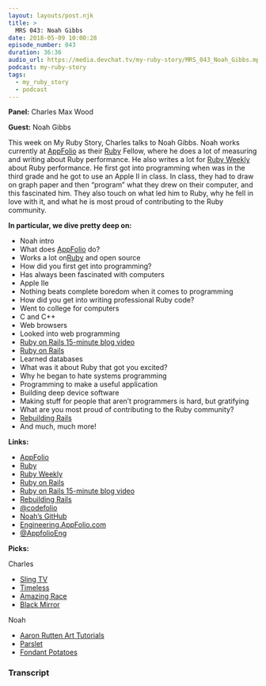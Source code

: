 ```yaml
---
layout: layouts/post.njk
title: >
  MRS 043: Noah Gibbs
date: 2018-05-09 10:00:28
episode_number: 043
duration: 36:36
audio_url: https://media.devchat.tv/my-ruby-story/MRS_043_Noah_Gibbs.mp3
podcast: my-ruby-story
tags:
  - my_ruby_story
  - podcast
---
```


**Panel:** Charles Max Wood

**Guest:** Noah Gibbs

This week on My Ruby Story, Charles talks to Noah Gibbs. Noah works currently at [AppFolio](https://www.appfolio.com/) as their [Ruby](https://www.ruby-lang.org/en/) Fellow, where he does a lot of measuring and writing about Ruby performance. He also writes a lot for [Ruby Weekly](https://rubyweekly.com/) about Ruby performance. He first got into programming when was in the third grade and he got to use an Apple II in class. In class, they had to draw on graph paper and then “program” what they drew on their computer, and this fascinated him. They also touch on what led him to Ruby, why he fell in love with it, and what he is most proud of contributing to the Ruby community.

**In particular, we dive pretty deep on:**

- Noah intro
- What does [AppFolio](https://www.appfolio.com/) do?
- Works a lot on[Ruby](https://www.ruby-lang.org/en/) and open source
- How did you first get into programming?
- Has always been fascinated with computers
- Apple IIe
- Nothing beats complete boredom when it comes to programming
- How did you get into writing professional Ruby code?
- Went to college for computers
- C and C++
- Web browsers
- Looked into web programming
- [Ruby on Rails 15-minute blog video](https://www.youtube.com/watch?v=Gzj723LkRJY&feature=youtu.be)
- [Ruby on Rails](https://rubyonrails.org/)
- Learned databases
- What was it about Ruby that got you excited?
- Why he began to hate systems programming
- Programming to make a useful application
- Building deep device software
- Making stuff for people that aren’t programmers is hard, but gratifying
- What are you most proud of contributing to the Ruby community?
- [Rebuilding Rails](http://rebuilding-rails.com/)
- And much, much more!

**Links:**

- [AppFolio](https://www.appfolio.com/)
- [Ruby](https://www.ruby-lang.org/en/)
- [Ruby Weekly](https://rubyweekly.com/)
- [Ruby on Rails](https://rubyonrails.org/)
- [Ruby on Rails 15-minute blog video](https://www.youtube.com/watch?v=Gzj723LkRJY&feature=youtu.be)
- [Rebuilding Rails](http://rebuilding-rails.com/)
- [@codefolio](https://twitter.com/codefolio?ref_src=twsrc%255Egoogle%257Ctwcamp%255Eserp%257Ctwgr%255Eauthor)
- [Noah’s GitHub](https://github.com/noahgibbs)
- [Engineering.AppFolio.com](http://engineering.appfolio.com/)
- [@AppfolioEng](https://twitter.com/appfolioeng)

**Picks:**

Charles

- [Sling TV](https://www.sling.com/)
- [Timeless](https://www.nbc.com/timeless?nbc=1)
- [Amazing Race](https://www.cbs.com/shows/amazing_race/)
- [Black Mirror](https://en.wikipedia.org/wiki/Black_Mirror)

Noah

- [Aaron Rutten Art Tutorials](https://aaronrutten.com/tutorial-videos.html)
- [Parslet](http://kschiess.github.io/parslet/)
- [Fondant Potatoes](https://www.youtube.com/watch?v=XOatJPocjDo)

### Transcript
